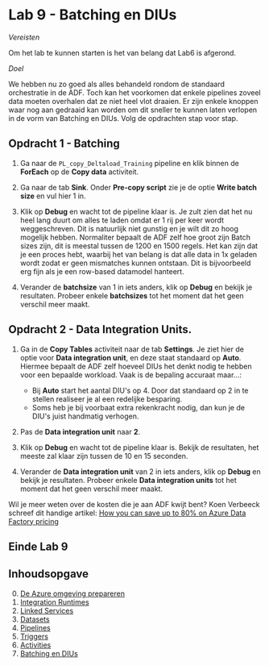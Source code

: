 
# Lab 9 - Batching en DIUs

*Vereisten*

Om het lab te kunnen starten is het van belang dat Lab6 is afgerond.

*Doel*

We hebben nu zo goed als alles behandeld rondom de standaard orchestratie in de ADF. Toch kan het voorkomen dat enkele pipelines zoveel data moeten overhalen dat ze niet heel vlot draaien. Er zijn enkele knoppen waar nog aan gedraaid kan worden om dit sneller te kunnen laten verlopen in de vorm van Batching en DIUs. Volg de opdrachten stap voor stap.

## Opdracht 1 - Batching

1. Ga naar de `PL_copy_Deltaload_Training` pipeline en klik binnen de **ForEach** op de **Copy data** activiteit.

2. Ga naar de tab **Sink**. Onder **Pre-copy script** zie je de optie **Write batch size** en vul hier 1 in.

3. Klik op **Debug** en wacht tot de pipeline klaar is. Je zult zien dat het nu heel lang duurt om alles te laden omdat er 1 rij per keer wordt weggeschreven. Dit is natuurlijk niet gunstig en je wilt dit zo hoog mogelijk hebben. Normaliter bepaalt de ADF zelf hoe groot zijn Batch sizes zijn, dit is meestal tussen de 1200 en 1500 regels. Het kan zijn dat je een proces hebt, waarbij het van belang is dat alle data in 1x geladen wordt zodat er geen mismatches kunnen ontstaan. Dit is bijvoorbeeld erg fijn als je een row-based datamodel hanteert. 

4. Verander de **batchsize** van 1 in iets anders,  klik op **Debug** en bekijk je resultaten. Probeer enkele **batchsizes** tot het moment dat het geen verschil meer maakt.

## Opdracht 2 - Data Integration Units.

1. Ga in de **Copy Tables** activiteit naar de tab **Settings**.
   Je ziet hier de optie voor **Data integration unit**, en deze staat standaard op **Auto**. Hiermee bepaalt de ADF zelf hoeveel DIUs het denkt nodig te hebben voor een bepaalde workload. Vaak is de bepaling accuraat maar...:
     * Bij **Auto** start het aantal DIU's op 4. Door dat standaard op 2 in te stellen realiseer je al een redelijke besparing.
     * Soms heb je bij voorbaat extra rekenkracht nodig, dan kun je de DIU's juist handmatig verhogen.

2. Pas de **Data integration unit** naar **2**.

3. Klik op **Debug** en wacht tot de pipeline klaar is. Bekijk de resultaten, het meeste zal klaar zijn tussen de 10 en 15 seconden. 

4. Verander de **Data integration unit** van 2 in iets anders,  klik op **Debug** en bekijk je resultaten. Probeer enkele **Data integration units** tot het moment dat het geen verschil meer maakt.

Wil je meer weten over de kosten die je aan ADF kwijt bent? Koen Verbeeck schreef dit handige artikel: [How you can save up to 80% on Azure Data Factory pricing](https://sqlkover.com/how-you-can-save-up-to-80-on-azure-data-factory-pricing/)

## Einde Lab 9

## Inhoudsopgave

0. [De Azure omgeving prepareren](../0Prep/LabVoorbereiding0.md)
1. [Integration Runtimes](../Lab1/LabInstructions1.md)
2. [Linked Services](../Lab2/LabInstructions2.md)
3. [Datasets](../Lab3/LabInstructions3.md)
4. [Pipelines](../Lab4/LabInstructions4.md)
5. [Triggers](../Lab5/LabInstructions6.md)
6. [Activities](../Lab6/LabInstructions6.md)
7. [Batching en DIUs](../Lab7/LabInstructions7.md)